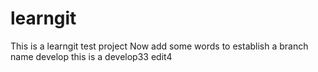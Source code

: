 # learngit
This is a learngit test project
Now add some words to establish a branch name develop
this is a develop33
edit4
